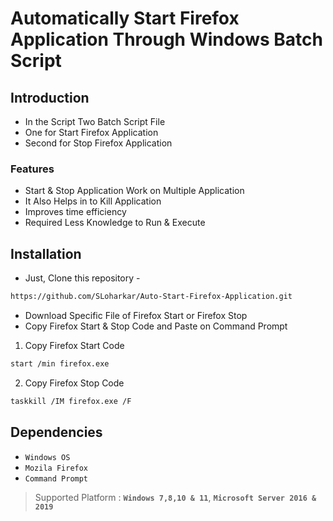 # Automatically Start Firefox Application Through Windows Batch Script

## Introduction
- In the Script Two Batch Script File
- One for Start Firefox Application
- Second for Stop Firefox Application

### Features
- Start & Stop Application Work on Multiple Application
- It Also Helps in to Kill Application
- Improves time efficiency
- Required Less Knowledge to Run & Execute

## Installation
- Just, Clone this repository - 
````bash 
https://github.com/SLoharkar/Auto-Start-Firefox-Application.git
````
- Download Specific File of Firefox Start or Firefox Stop
- Copy Firefox Start & Stop Code and Paste on Command Prompt
1. Copy Firefox Start Code 
````bash 
start /min firefox.exe
````
2. Copy Firefox Stop Code 
````bash
taskkill /IM firefox.exe /F
````


## Dependencies
- `Windows OS`
- `Mozila Firefox`
- `Command Prompt`

> Supported Platform : **`Windows 7,8,10 & 11`**, **`Microsoft Server 2016 & 2019`**
